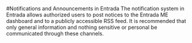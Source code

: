 #Notifications and Announcements in Entrada
The notification system in Entrada allows authorized users to post notices to the Entrada ME dashboard and to a publicly accessible RSS feed.  It is recommended that only general information and nothing sensitive or personal be communicated through these channels.
